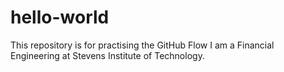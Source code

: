 # hello-world
This repository is for practising the GitHub Flow
I am a Financial Engineering at Stevens Institute of Technology.
